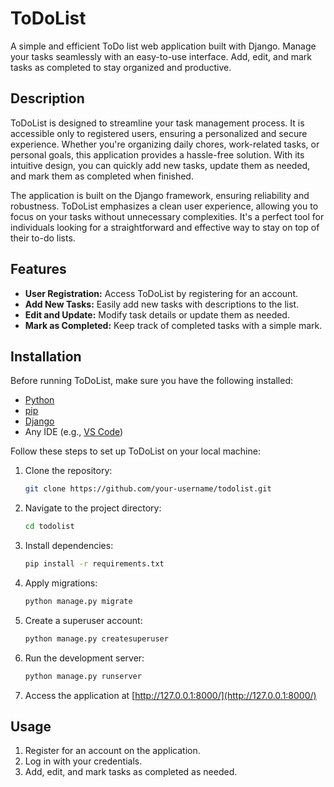 # ToDoList

A simple and efficient ToDo list web application built with Django. Manage your tasks seamlessly with an easy-to-use interface. Add, edit, and mark tasks as completed to stay organized 
and productive.

## Description

ToDoList is designed to streamline your task management process. It is accessible only to registered users, ensuring a personalized and secure experience. Whether you're organizing daily
chores, work-related tasks, or personal goals, this application provides a hassle-free solution. With its intuitive design, you can quickly add new tasks, update them as needed, and mark them as completed when finished.

The application is built on the Django framework, ensuring reliability and robustness. ToDoList emphasizes a clean user experience, allowing you to focus on your tasks without unnecessary complexities. It's a perfect tool for individuals looking for a straightforward and effective way to stay on top of their to-do lists.

## Features

- **User Registration:** Access ToDoList by registering for an account.
- **Add New Tasks:** Easily add new tasks with descriptions to the list.
- **Edit and Update:** Modify task details or update them as needed.
- **Mark as Completed:** Keep track of completed tasks with a simple mark.

## Installation

Before running ToDoList, make sure you have the following installed:

- [Python](https://www.python.org/)
- [pip](https://pip.pypa.io/en/stable/installation/)
- [Django](https://www.djangoproject.com/)
- Any IDE (e.g., [VS Code](https://code.visualstudio.com/))

Follow these steps to set up ToDoList on your local machine:

1. Clone the repository:

    ```bash
    git clone https://github.com/your-username/todolist.git
    ```

2. Navigate to the project directory:

    ```bash
    cd todolist
    ```

3. Install dependencies:

    ```bash
    pip install -r requirements.txt
    ```

4. Apply migrations:

    ```bash
    python manage.py migrate
    ```

5. Create a superuser account:

    ```bash
    python manage.py createsuperuser
    ```

6. Run the development server:

    ```bash
    python manage.py runserver
    ```

7. Access the application at [http://127.0.0.1:8000/](http://127.0.0.1:8000/)

## Usage

1. Register for an account on the application.
2. Log in with your credentials.
3. Add, edit, and mark tasks as completed as needed.


